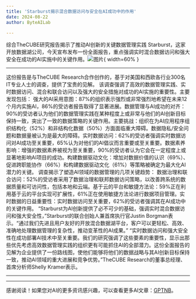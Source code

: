 ```yaml
---
title: 'Starburst揭示混合数据访问与安全在AI成功中的作用'
date: 2024-08-22
author: ByteAILab

---
```


综合TheCUBE研究报告揭示了推动AI创新的关键数据管理实践
Starburst，这家开放数据湖公司，今天宣布发布一份全面报告，重点强调实时混合数据访问和强大安全在成功的AI实施中的关键作用。![图片](https://ai-techpark.com/wp-content/uploads/2024/08/Starburst-960x540.jpg){ width=60% }

---
这份报告是与TheCUBE Research合作创作的，基于对美国和西欧各行业300名IT专业人士的调查，提供了宝贵的见解。
该调查强调了高效的数据管理实践、实时数据访问、混合和联合访问以及强大的安全措施对成功的AI实施的重要性。主要发现包括：
强大的AI采用意图：87%的组织表示强烈或非常强烈地希望在未来12个月内实施AI，86%的受访者报告取得了显著进展。数据管理与AI成功的对齐：90%的受访者认为他们的数据管理实践在某种程度上或非常与他们的AI创新目标保持一致，突出了一致的数据策略的关键作用。主要挑战：组织在为AI应用程序组织结构化（52%）和非结构化数据（50%）方面面临重大障碍。数据隐私/安全问题和数据量被认为是最大的障碍。实时数据访问：62%的受访者强调实时数据访问对AI成功至关重要，65%认为对他们的AI倡议而言重要或至关重要。数据素养影响：增强的数据素养被视为至关重要，90%的受访者认为它会在一定程度上或显著地影响AI项目的成功。构建数据驱动文化：增加对数据价值的认识（69%）、促进跨职能协作（66%）和构建数据驱动文化（61%）等策略被确定为最大化AI潜力的关键。
调查揭示了塑造AI领域的数据管理的几项关键趋势：
数据治理和联合访问：52%的受访者采用了数据治理和联邦数据访问策略，以改善跨系统的数据质量和可访问性，包括本地和云端。基于云的平台和敏捷方法论：59%正在利用基于云的平台实现可扩展性，61%正在使用敏捷方法论进行数据项目管理。实时数据的日益重要性：实时数据访问至关重要，62%的受访者强调其在AI成功中的关键作用。
“Starburst为AI创新提供了必不可少的基础，强调实时混合数据访问和强大安全性，”Starburst的联合创始人兼首席执行官Justin Borgman表示。“通过我们先进且用户友好的开放混合数据湖平台，客户可以更轻松、高效、准确地处理数据管理的复杂性，推动变革性的AI成果。”
“实时数据访问和强大安全性在成功部署AI技术中至关重要。我们的研究强调了这些要素的重要性，显示出那些优先考虑高效数据管理实践的组织更有可能抓住AI的全部潜力。这份全面报告的见解为企业提供了一份路线图，使他们能够将他们的数据战略与其AI创新目标保持一致，推动AI领域的重大进展和竞争优势。”TheCUBE Research的董事总经理、首席分析师Shelly Kramer表示。

---
---
感谢阅读！如果您对AI的更多资讯感兴趣，可以查看更多AI文章：[GPTNB](https://gptnb.com)。